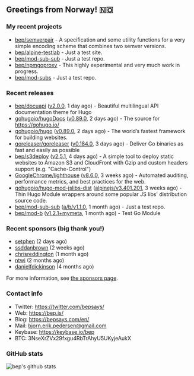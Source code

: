 ## Greetings from Norway! 🇳🇴

### My recent projects

- [bep/semverpair](https://github.com/bep/semverpair) - A specification and some utility functions for a very simple encoding scheme that combines two semver versions.
- [bep/alpine-testlab](https://github.com/bep/alpine-testlab) - Just a test site.
- [bep/mod-sub-sub](https://github.com/bep/mod-sub-sub) - Just a test repo.
- [bep/npmgoproxy](https://github.com/bep/npmgoproxy) - This highly experimental and very much work in progress.
- [bep/mod-subs](https://github.com/bep/mod-subs) - Just a test repo.

### Recent releases
- [bep/docuapi](https://github.com/bep/docuapi) ([v2.0.0](https://github.com/bep/docuapi/releases/tag/v2.0.0), 1 day ago) - Beautiful multilingual API documentation theme for Hugo
- [gohugoio/hugoDocs](https://github.com/gohugoio/hugoDocs) ([v0.89.0](https://github.com/gohugoio/hugoDocs/releases/tag/v0.89.0), 2 days ago) - The source for https://gohugo.io/
- [gohugoio/hugo](https://github.com/gohugoio/hugo) ([v0.89.0](https://github.com/gohugoio/hugo/releases/tag/v0.89.0), 2 days ago) - The world’s fastest framework for building websites.
- [goreleaser/goreleaser](https://github.com/goreleaser/goreleaser) ([v0.184.0](https://github.com/goreleaser/goreleaser/releases/tag/v0.184.0), 3 days ago) - Deliver Go binaries as fast and easily as possible
- [bep/s3deploy](https://github.com/bep/s3deploy) ([v2.5.1](https://github.com/bep/s3deploy/releases/tag/v2.5.1), 4 days ago) - A simple tool to deploy static websites to Amazon S3 and CloudFront with Gzip and custom headers support (e.g. &#34;Cache-Control&#34;)
- [GoogleChrome/lighthouse](https://github.com/GoogleChrome/lighthouse) ([v8.6.0](https://github.com/GoogleChrome/lighthouse/releases/tag/v8.6.0), 3 weeks ago) - Automated auditing, performance metrics, and best practices for the web.
- [gohugoio/hugo-mod-jslibs-dist](https://github.com/gohugoio/hugo-mod-jslibs-dist) ([alpinejs/v3.401.201](https://github.com/gohugoio/hugo-mod-jslibs-dist/releases/tag/alpinejs%2Fv3.401.201), 3 weeks ago) - Thin Hugo Module wrappers around some popular JS libs&#39; distribution source code.
- [bep/mod-sub-sub](https://github.com/bep/mod-sub-sub) ([a/b/v1.1.0](https://github.com/bep/mod-sub-sub/releases/tag/a%2Fb%2Fv1.1.0), 1 month ago) - Just a test repo.
- [bep/mod-b](https://github.com/bep/mod-b) ([v1.2.1&#43;mymeta](https://github.com/bep/mod-b/releases/tag/v1.2.1%2Bmymeta), 1 month ago) - Test Go Module


### Recent sponsors (big thank you!)

- [setphen](https://github.com/setphen) (2 days ago)
- [ssddanbrown](https://github.com/ssddanbrown) (2 weeks ago)
- [chrisreddington](https://github.com/chrisreddington) (1 month ago)
- [ntwi](https://github.com/ntwi) (2 months ago)
- [danielfdickinson](https://github.com/danielfdickinson) (4 months ago)

For more information, see [the sponsors page](https://github.com/sponsors/bep/).

### Contact info
- Twitter: https://twitter.com/bepsays/
- Web: https://bep.is/
- Blog: https://bepsays.com/en/
- Mail: bjorn.erik.pedersen@gmail.com
- Keybase: https://keybase.io/bep
- BTC: 3NseXrZVx29fxgu4RbTrAhyU5UKyjeAukX


### GitHub stats
![bep's github stats](https://github-readme-stats.vercel.app/api?username=bep&count_private=true&hide_title=true)

